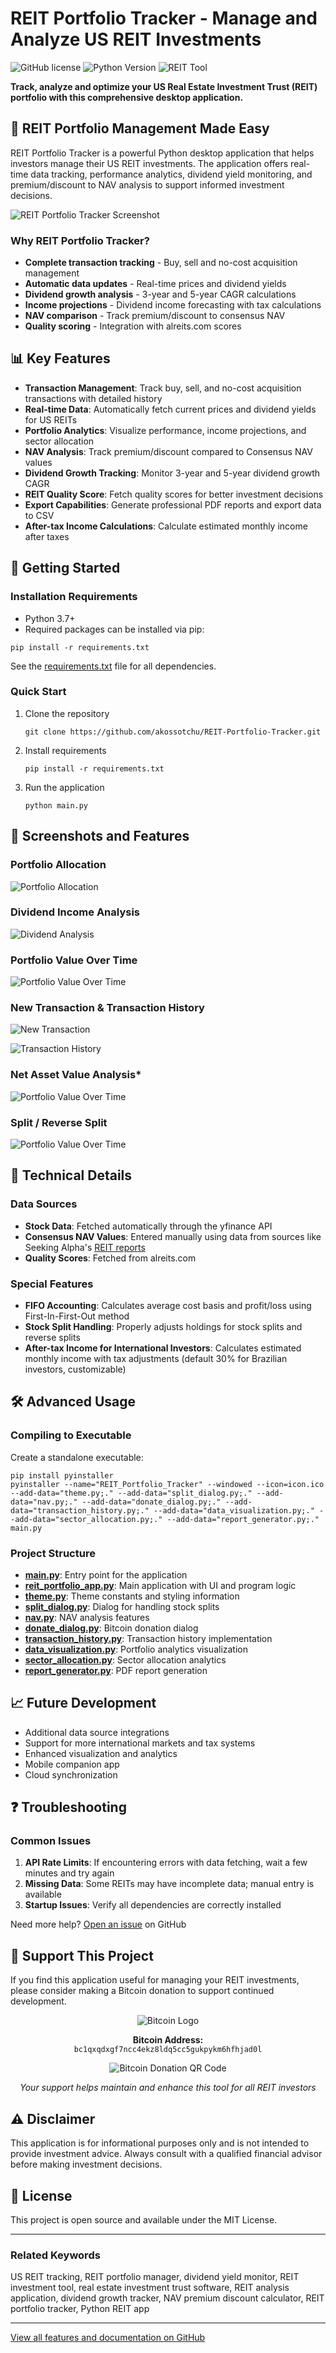 # REIT Portfolio Tracker - Manage and Analyze US REIT Investments

![GitHub license](https://img.shields.io/badge/license-MIT-blue.svg)
![Python Version](https://img.shields.io/badge/python-3.7%2B-brightgreen)
![REIT Tool](https://img.shields.io/badge/investment-US%20REITs-orange)

**Track, analyze and optimize your US Real Estate Investment Trust (REIT) portfolio with this comprehensive desktop application.**

## 🏢 REIT Portfolio Management Made Easy

REIT Portfolio Tracker is a powerful Python desktop application that helps investors manage their US REIT investments. The application offers real-time data tracking, performance analytics, dividend yield monitoring, and premium/discount to NAV analysis to support informed investment decisions.

![REIT Portfolio Tracker Screenshot](https://raw.githubusercontent.com/akossotchu/REIT-Portfolio-Tracker/refs/heads/screenshots/screenshot.png)

### Why REIT Portfolio Tracker?

- **Complete transaction tracking** - Buy, sell and no-cost acquisition management
- **Automatic data updates** - Real-time prices and dividend yields
- **Dividend growth analysis** - 3-year and 5-year CAGR calculations
- **Income projections** - Dividend income forecasting with tax calculations
- **NAV comparison** - Track premium/discount to consensus NAV
- **Quality scoring** - Integration with alreits.com scores

## 📊 Key Features

- **Transaction Management**: Track buy, sell, and no-cost acquisition transactions with detailed history
- **Real-time Data**: Automatically fetch current prices and dividend yields for US REITs
- **Portfolio Analytics**: Visualize performance, income projections, and sector allocation
- **NAV Analysis**: Track premium/discount compared to Consensus NAV values
- **Dividend Growth Tracking**: Monitor 3-year and 5-year dividend growth CAGR
- **REIT Quality Score**: Fetch quality scores for better investment decisions
- **Export Capabilities**: Generate professional PDF reports and export data to CSV
- **After-tax Income Calculations**: Calculate estimated monthly income after taxes

## 🚀 Getting Started

### Installation Requirements

- Python 3.7+
- Required packages can be installed via pip:
```
pip install -r requirements.txt
```
See the [requirements.txt](https://github.com/akossotchu/REIT-Portfolio-Tracker/blob/main/requirements.txt) file for all dependencies.

### Quick Start

1. Clone the repository
   ```
   git clone https://github.com/akossotchu/REIT-Portfolio-Tracker.git
   ```
2. Install requirements
   ```
   pip install -r requirements.txt
   ```
3. Run the application
   ```
   python main.py
   ```

## 📱 Screenshots and Features

### Portfolio Allocation
![Portfolio Allocation](https://raw.githubusercontent.com/akossotchu/REIT-Portfolio-Tracker/refs/heads/screenshots/allocation.png)

### Dividend Income Analysis
![Dividend Analysis](https://raw.githubusercontent.com/akossotchu/REIT-Portfolio-Tracker/refs/heads/screenshots/dividend_income.PNG)

### Portfolio Value Over Time
![Portfolio Value Over Time](https://raw.githubusercontent.com/akossotchu/REIT-Portfolio-Tracker/refs/heads/screenshots/portfolio.png)

### New Transaction & Transaction History
![New Transaction](https://raw.githubusercontent.com/akossotchu/REIT-Portfolio-Tracker/refs/heads/screenshots/transaction.png)

![Transaction History](https://raw.githubusercontent.com/akossotchu/REIT-Portfolio-Tracker/refs/heads/screenshots/transaction_history.png)

### Net Asset Value Analysis*
![Portfolio Value Over Time](https://raw.githubusercontent.com/akossotchu/REIT-Portfolio-Tracker/refs/heads/screenshots/nav.png)

### Split / Reverse Split
![Portfolio Value Over Time](https://raw.githubusercontent.com/akossotchu/REIT-Portfolio-Tracker/refs/heads/screenshots/split.png)

## 🔧 Technical Details

### Data Sources

- **Stock Data**: Fetched automatically through the yfinance API
- **Consensus NAV Values**: Entered manually using data from sources like Seeking Alpha's [REIT reports](https://seekingalpha.com/article/4769493-the-state-of-reits-march-2025-edition)
- **Quality Scores**: Fetched from alreits.com

### Special Features

- **FIFO Accounting**: Calculates average cost basis and profit/loss using First-In-First-Out method
- **Stock Split Handling**: Properly adjusts holdings for stock splits and reverse splits
- **After-tax Income for International Investors**: Calculates estimated monthly income with tax adjustments (default 30% for Brazilian investors, customizable)

## 🛠️ Advanced Usage

### Compiling to Executable

Create a standalone executable:

```
pip install pyinstaller
pyinstaller --name="REIT_Portfolio_Tracker" --windowed --icon=icon.ico --add-data="theme.py;." --add-data="split_dialog.py;." --add-data="nav.py;." --add-data="donate_dialog.py;." --add-data="transaction_history.py;." --add-data="data_visualization.py;." --add-data="sector_allocation.py;." --add-data="report_generator.py;." main.py
```

### Project Structure

- [**main.py**](https://github.com/akossotchu/REIT-Portfolio-Tracker/blob/main/main.py): Entry point for the application
- [**reit_portfolio_app.py**](https://github.com/akossotchu/REIT-Portfolio-Tracker/blob/main/reit_portfolio_app.py): Main application with UI and program logic
- [**theme.py**](https://github.com/akossotchu/REIT-Portfolio-Tracker/blob/main/theme.py): Theme constants and styling information
- [**split_dialog.py**](https://github.com/akossotchu/REIT-Portfolio-Tracker/blob/main/split_dialog.py): Dialog for handling stock splits
- [**nav.py**](https://github.com/akossotchu/REIT-Portfolio-Tracker/blob/main/nav.py): NAV analysis features
- [**donate_dialog.py**](https://github.com/akossotchu/REIT-Portfolio-Tracker/blob/main/donate_dialog.py): Bitcoin donation dialog
- [**transaction_history.py**](https://github.com/akossotchu/REIT-Portfolio-Tracker/blob/main/transaction_history.py): Transaction history implementation
- [**data_visualization.py**](https://github.com/akossotchu/REIT-Portfolio-Tracker/blob/main/data_visualization.py): Portfolio analytics visualization
- [**sector_allocation.py**](https://github.com/akossotchu/REIT-Portfolio-Tracker/blob/main/sector_allocation.py): Sector allocation analytics
- [**report_generator.py**](https://github.com/akossotchu/REIT-Portfolio-Tracker/blob/main/report_generator.py): PDF report generation

## 📈 Future Development

- Additional data source integrations
- Support for more international markets and tax systems
- Enhanced visualization and analytics
- Mobile companion app
- Cloud synchronization

## ❓ Troubleshooting

### Common Issues

1. **API Rate Limits**: If encountering errors with data fetching, wait a few minutes and try again
2. **Missing Data**: Some REITs may have incomplete data; manual entry is available
3. **Startup Issues**: Verify all dependencies are correctly installed

Need more help? [Open an issue](https://github.com/akossotchu/REIT-Portfolio-Tracker/issues) on GitHub

## 💎 Support This Project

If you find this application useful for managing your REIT investments, please consider making a Bitcoin donation to support continued development.

<p align="center">
  <img src="https://upload.wikimedia.org/wikipedia/commons/thumb/4/46/Bitcoin.svg/64px-Bitcoin.svg.png" alt="Bitcoin Logo">
</p>

<p align="center">
  <strong>Bitcoin Address:</strong><br>
  <code>bc1qxqdxgf7ncc4ekz8ldq5cc5gukpykm6hfhjad0l</code>
</p>

<p align="center">
  <img src="https://api.qrserver.com/v1/create-qr-code/?size=150x150&data=bc1qxqdxgf7ncc4ekz8ldq5cc5gukpykm6hfhjad0l" alt="Bitcoin Donation QR Code">
</p>

<p align="center">
  <em>Your support helps maintain and enhance this tool for all REIT investors</em>
</p>

## ⚠️ Disclaimer

This application is for informational purposes only and is not intended to provide investment advice. Always consult with a qualified financial advisor before making investment decisions.

## 📄 License

This project is open source and available under the MIT License.

---

### Related Keywords

US REIT tracking, REIT portfolio manager, dividend yield monitor, REIT investment tool, real estate investment trust software, REIT analysis application, dividend growth tracker, NAV premium discount calculator, REIT portfolio tracker, Python REIT app

---

[View all features and documentation on GitHub](https://github.com/akossotchu/REIT-Portfolio-Tracker)
